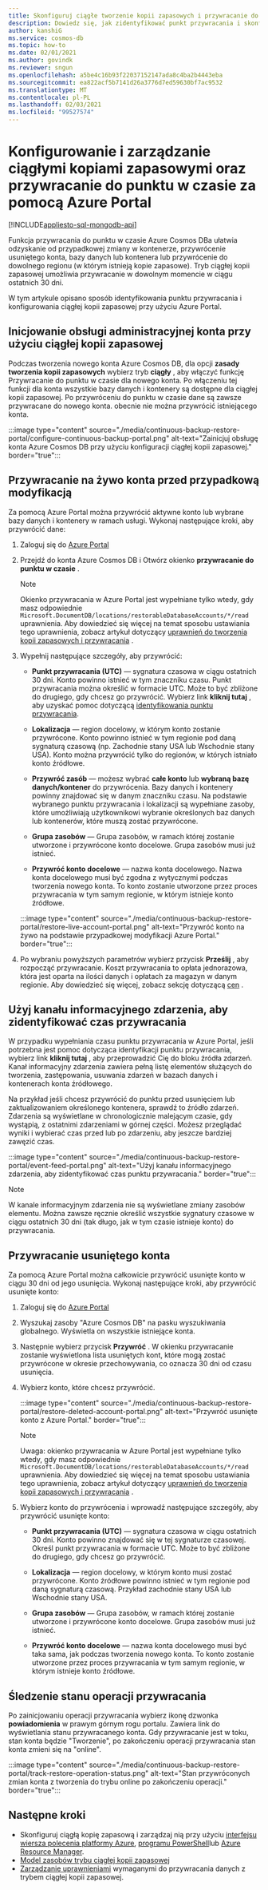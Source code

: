 ```yaml
---
title: Skonfiguruj ciągłe tworzenie kopii zapasowych i przywracanie do punktu w czasie za pomocą Azure Portal w Azure Cosmos DB.
description: Dowiedz się, jak zidentyfikować punkt przywracania i skonfigurować ciągłą kopię zapasową przy użyciu Azure Portal. Pokazuje sposób przywrócenia aktywnego i usuniętego konta.
author: kanshiG
ms.service: cosmos-db
ms.topic: how-to
ms.date: 02/01/2021
ms.author: govindk
ms.reviewer: sngun
ms.openlocfilehash: a5be4c16b93f22037152147ada8c4ba2b4443eba
ms.sourcegitcommit: ea822acf5b7141d26a3776d7ed59630bf7ac9532
ms.translationtype: MT
ms.contentlocale: pl-PL
ms.lasthandoff: 02/03/2021
ms.locfileid: "99527574"
---
```

# <a name="configure-and-manage-continuous-backup-and-point-in-time-restore---using-azure-portal"></a>Konfigurowanie i zarządzanie ciągłymi kopiami zapasowymi oraz przywracanie do punktu w czasie za pomocą Azure Portal
[!INCLUDE[appliesto-sql-mongodb-api](includes/appliesto-sql-mongodb-api.md)]

Funkcja przywracania do punktu w czasie Azure Cosmos DBa ułatwia odzyskanie od przypadkowej zmiany w kontenerze, przywrócenie usuniętego konta, bazy danych lub kontenera lub przywrócenie do dowolnego regionu (w którym istnieją kopie zapasowe). Tryb ciągłej kopii zapasowej umożliwia przywracanie w dowolnym momencie w ciągu ostatnich 30 dni.

W tym artykule opisano sposób identyfikowania punktu przywracania i konfigurowania ciągłej kopii zapasowej przy użyciu Azure Portal.

## <a name="provision-an-account-with-continuous-backup"></a><a id="provision"></a>Inicjowanie obsługi administracyjnej konta przy użyciu ciągłej kopii zapasowej

Podczas tworzenia nowego konta Azure Cosmos DB, dla opcji **zasady tworzenia kopii zapasowych** wybierz tryb **ciągły** , aby włączyć funkcję Przywracanie do punktu w czasie dla nowego konta. Po włączeniu tej funkcji dla konta wszystkie bazy danych i kontenery są dostępne dla ciągłej kopii zapasowej. Po przywróceniu do punktu w czasie dane są zawsze przywracane do nowego konta. obecnie nie można przywrócić istniejącego konta.

:::image type="content" source="./media/continuous-backup-restore-portal/configure-continuous-backup-portal.png" alt-text="Zainicjuj obsługę konta Azure Cosmos DB przy użyciu konfiguracji ciągłej kopii zapasowej." border="true":::

## <a name="restore-a-live-account-from-accidental-modification"></a><a id="restore-live-account"></a>Przywracanie na żywo konta przed przypadkową modyfikacją

Za pomocą Azure Portal można przywrócić aktywne konto lub wybrane bazy danych i kontenery w ramach usługi. Wykonaj następujące kroki, aby przywrócić dane:

1. Zaloguj się do [Azure Portal](https://portal.azure.com/)
1. Przejdź do konta Azure Cosmos DB i Otwórz okienko **przywracanie do punktu w czasie** .

   > [!NOTE]
   > Okienko przywracania w Azure Portal jest wypełniane tylko wtedy, gdy masz odpowiednie `Microsoft.DocumentDB/locations/restorableDatabaseAccounts/*/read` uprawnienia. Aby dowiedzieć się więcej na temat sposobu ustawiania tego uprawnienia, zobacz artykuł dotyczący [uprawnień do tworzenia kopii zapasowych i przywracania](continuous-backup-restore-permissions.md) .

1. Wypełnij następujące szczegóły, aby przywrócić:

   * **Punkt przywracania (UTC)** — sygnatura czasowa w ciągu ostatnich 30 dni. Konto powinno istnieć w tym znaczniku czasu. Punkt przywracania można określić w formacie UTC. Może to być zbliżone do drugiego, gdy chcesz go przywrócić. Wybierz link **kliknij tutaj** , aby uzyskać pomoc dotyczącą [identyfikowania punktu przywracania](#event-feed).

   * **Lokalizacja** — region docelowy, w którym konto zostanie przywrócone. Konto powinno istnieć w tym regionie pod daną sygnaturą czasową (np. Zachodnie stany USA lub Wschodnie stany USA). Konto można przywrócić tylko do regionów, w których istniało konto źródłowe.

   * **Przywróć zasób** — możesz wybrać **całe konto** lub **wybraną bazę danych/kontener** do przywrócenia. Bazy danych i kontenery powinny znajdować się w danym znaczniku czasu. Na podstawie wybranego punktu przywracania i lokalizacji są wypełniane zasoby, które umożliwiają użytkownikowi wybranie określonych baz danych lub kontenerów, które muszą zostać przywrócone.

   * **Grupa zasobów** — Grupa zasobów, w ramach której zostanie utworzone i przywrócone konto docelowe. Grupa zasobów musi już istnieć.

   * **Przywróć konto docelowe** — nazwa konta docelowego. Nazwa konta docelowego musi być zgodna z wytycznymi podczas tworzenia nowego konta. To konto zostanie utworzone przez proces przywracania w tym samym regionie, w którym istnieje konto źródłowe.
 
   :::image type="content" source="./media/continuous-backup-restore-portal/restore-live-account-portal.png" alt-text="Przywróć konto na żywo na podstawie przypadkowej modyfikacji Azure Portal." border="true":::

1. Po wybraniu powyższych parametrów wybierz przycisk **Prześlij** , aby rozpocząć przywracanie. Koszt przywracania to opłata jednorazowa, która jest oparta na ilości danych i opłatach za magazyn w danym regionie. Aby dowiedzieć się więcej, zobacz sekcję dotyczącą [cen](continuous-backup-restore-introduction.md#continuous-backup-pricing) .

## <a name="use-event-feed-to-identify-the-restore-time"></a><a id="event-feed"></a>Użyj kanału informacyjnego zdarzenia, aby zidentyfikować czas przywracania

W przypadku wypełniania czasu punktu przywracania w Azure Portal, jeśli potrzebna jest pomoc dotycząca identyfikacji punktu przywracania, wybierz link **kliknij tutaj** , aby przeprowadzić Cię do bloku źródła zdarzeń. Kanał informacyjny zdarzenia zawiera pełną listę elementów służących do tworzenia, zastępowania, usuwania zdarzeń w bazach danych i kontenerach konta źródłowego. 

Na przykład jeśli chcesz przywrócić do punktu przed usunięciem lub zaktualizowaniem określonego kontenera, sprawdź to źródło zdarzeń. Zdarzenia są wyświetlane w chronologicznie malejącym czasie, gdy wystąpią, z ostatnimi zdarzeniami w górnej części. Możesz przeglądać wyniki i wybierać czas przed lub po zdarzeniu, aby jeszcze bardziej zawęzić czas.

:::image type="content" source="./media/continuous-backup-restore-portal/event-feed-portal.png" alt-text="Użyj kanału informacyjnego zdarzenia, aby zidentyfikować czas punktu przywracania." border="true":::

> [!NOTE]
> W kanale informacyjnym zdarzenia nie są wyświetlane zmiany zasobów elementu. Można zawsze ręcznie określić wszystkie sygnatury czasowe w ciągu ostatnich 30 dni (tak długo, jak w tym czasie istnieje konto) do przywracania.

## <a name="restore-a-deleted-account"></a><a id="restore-deleted-account"></a>Przywracanie usuniętego konta

Za pomocą Azure Portal można całkowicie przywrócić usunięte konto w ciągu 30 dni od jego usunięcia. Wykonaj następujące kroki, aby przywrócić usunięte konto:

1. Zaloguj się do [Azure Portal](https://portal.azure.com/)
1. Wyszukaj zasoby "Azure Cosmos DB" na pasku wyszukiwania globalnego. Wyświetla on wszystkie istniejące konta.
1. Następnie wybierz przycisk **Przywróć** . W okienku przywracanie zostanie wyświetlona lista usuniętych kont, które mogą zostać przywrócone w okresie przechowywania, co oznacza 30 dni od czasu usunięcia.
1. Wybierz konto, które chcesz przywrócić.

   :::image type="content" source="./media/continuous-backup-restore-portal/restore-deleted-account-portal.png" alt-text="Przywróć usunięte konto z Azure Portal." border="true":::

   > [!NOTE]
   > Uwaga: okienko przywracania w Azure Portal jest wypełniane tylko wtedy, gdy masz odpowiednie `Microsoft.DocumentDB/locations/restorableDatabaseAccounts/*/read` uprawnienia. Aby dowiedzieć się więcej na temat sposobu ustawiania tego uprawnienia, zobacz artykuł dotyczący [uprawnień do tworzenia kopii zapasowych i przywracania](continuous-backup-restore-permissions.md) .

1. Wybierz konto do przywrócenia i wprowadź następujące szczegóły, aby przywrócić usunięte konto:

   * **Punkt przywracania (UTC)** — sygnatura czasowa w ciągu ostatnich 30 dni. Konto powinno znajdować się w tej sygnaturze czasowej. Określ punkt przywracania w formacie UTC. Może to być zbliżone do drugiego, gdy chcesz go przywrócić.

   * **Lokalizacja** — region docelowy, w którym konto musi zostać przywrócone. Konto źródłowe powinno istnieć w tym regionie pod daną sygnaturą czasową. Przykład zachodnie stany USA lub Wschodnie stany USA.  

   * **Grupa zasobów** — Grupa zasobów, w ramach której zostanie utworzone i przywrócone konto docelowe. Grupa zasobów musi już istnieć.

   * **Przywróć konto docelowe** — nazwa konta docelowego musi być taka sama, jak podczas tworzenia nowego konta. To konto zostanie utworzone przez proces przywracania w tym samym regionie, w którym istnieje konto źródłowe.

## <a name="track-the-status-of-restore-operation"></a><a id="track-restore-status"></a>Śledzenie stanu operacji przywracania

Po zainicjowaniu operacji przywracania wybierz ikonę dzwonka **powiadomienia** w prawym górnym rogu portalu. Zawiera link do wyświetlania stanu przywracanego konta. Gdy przywracanie jest w toku, stan konta będzie "Tworzenie", po zakończeniu operacji przywracania stan konta zmieni się na "online".

:::image type="content" source="./media/continuous-backup-restore-portal/track-restore-operation-status.png" alt-text="Stan przywróconych zmian konta z tworzenia do trybu online po zakończeniu operacji." border="true":::

## <a name="next-steps"></a>Następne kroki

* Skonfiguruj ciągłą kopię zapasową i zarządzaj nią przy użyciu [interfejsu wiersza polecenia platformy Azure](continuous-backup-restore-command-line.md), [programu PowerShell](continuous-backup-restore-powershell.md)lub [Azure Resource Manager](continuous-backup-restore-template.md).
* [Model zasobów trybu ciągłej kopii zapasowej](continuous-backup-restore-resource-model.md)
* [Zarządzanie uprawnieniami](continuous-backup-restore-permissions.md) wymaganymi do przywracania danych z trybem ciągłej kopii zapasowej.
